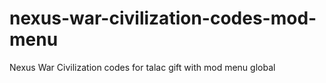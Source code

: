 # nexus-war-civilization-codes-mod-menu
Nexus War Civilization codes for talac gift with mod menu global
